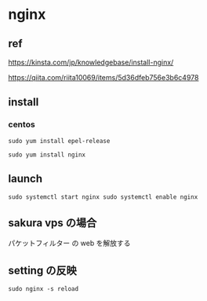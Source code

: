 
# nginx


## ref

https://kinsta.com/jp/knowledgebase/install-nginx/

https://qiita.com/riita10069/items/5d36dfeb756e3b6c4978


## install

### centos

```
sudo yum install epel-release
```

```
sudo yum install nginx
```


## launch

```
sudo systemctl start nginx sudo systemctl enable nginx
```


## sakura vps の場合

パケットフィルター の web を解放する


## setting の反映

```
sudo nginx -s reload
```



